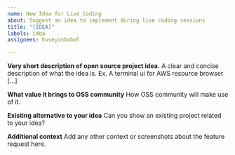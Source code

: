```yaml
---
name: New Idea for Live Coding
about: Suggest an idea to implement during live coding sessions
title: "[IDEA]"
labels: idea
assignees: huseyinbabal

---
```


**Very short description of open source project idea.**
A clear and concise description of what the idea is. Ex. A terminal ui for AWS resource browser [...]

**What value it brings to OSS community**
How OSS community will make use of it.

**Existing alternative to your idea**
Can you show an existing project related to your idea?

**Additional context**
Add any other context or screenshots about the feature request here.
